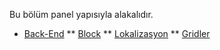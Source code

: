 Bu bölüm panel yapısıyla alakalıdır.

*   [Back-End](backend.md)
**   [Block](block.md)
**   [Lokalizasyon](localization.md)
**   [Gridler](grid.md)